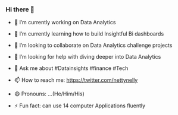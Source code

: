 ### Hi there 👋






- 🔭 I’m currently working on Data Analytics
- 🌱 I’m currently learning how to build Insightful Bi dashboards
- 👯 I’m looking to collaborate on Data Analytics challenge projects

- 🤔 I’m looking for help with diving deeper into Data Analytics
- 💬 Ask me about #Datainsights #finance #Tech
- 📫 How to reach me: https://twitter.com/nettynelly
- 😄 Pronouns: ...(He/Him/His)
- ⚡ Fun fact: can use 14 computer Applications fluently

